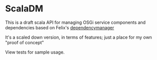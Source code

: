 # ScalaDM

This is a draft scala API for managing OSGi service components and dependencies based on Felix's [dependencymanager](http://felix.apache.org/documentation/subprojects/apache-felix-dependency-manager.html)

It's a scaled down version, in terms of features; just a place for my own "proof of concept"

View tests for sample usage.
